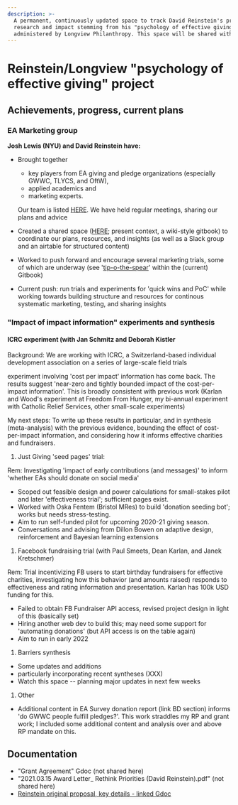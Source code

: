 ```yaml
---
description: >-
  A permanent, continuously updated space to track David Reinstein's progress on
  research and impact stemming from his "psychology of effective giving" grant,
  administered by Longview Philanthropy. This space will be shared with the funders and with members of the 'EA Marketing Team'
---
```


# Reinstein/Longview "psychology of effective giving" project

## Achievements, progress, current plans

### EA Marketing group

**Josh Lewis (NYU) and David Reinstein have:**

*   Brought together&#x20;

    * key players from EA giving and pledge organizations (especially GWWC, TLYCS, and OftW),&#x20;
    * applied academics and
    * &#x20;marketing experts.

    Our team is listed [HERE](../organization-and-overview/our-team-and-resources/). We have held regular meetings, sharing our plans and advice
* Created a shared space ([HERE](https://app.gitbook.com/o/-MfFk4CTSGwVOPkwnRgx/s/-Mf8cHxdwePMZXRTKnEE/); present context, a wiki-style gitbook) to coordinate our plans, resources, and insights (as well as a Slack group and an airtable for structured content)
* Worked to push forward and encourage several marketing trials, some of which are underway (see '[tip-o-the-spear](../tip-o-the-spear.md)' within the (current) Gitbook)
* Current push: run trials and experiments for 'quick wins and PoC' while working towards building structure and resources for continous systematic marketing, testing, and sharing insights

### "Impact of impact information" experiments and synthesis

#### ICRC experiment (with Jan Schmitz and Deborah Kistler

Background: We are working with ICRC, a Switzerland-based individual development association on a series of large-scale field trials

&#x20;experiment involving 'cost per impact' information has come back. The results suggest 'near-zero and tightly bounded impact of the cost-per-impact information'. This is broadly consistent with previous work (Karlan and Wood's experiment at Freedom From Hunger, my bi-annual experiment with Catholic Relief Services, other small-scale experiments)

My next steps: To write up these results in particular, and in synthesis (meta-analysis) with the previous evidence, bounding the effect of cost-per-impact information, and considering how it informs effective charities and fundraisers.

1. Just Giving 'seed pages' trial:

Rem: Investigating 'impact of early contributions (and messages)' to inform 'whether EAs should donate on social media'

* Scoped out feasible design and power calculations for small-stakes pilot and later 'effectiveness trial'; sufficient pages exist.
* Worked with Oska Fentem (Bristol MRes) to build 'donation seeding bot'; works but needs stress-testing.
* Aim to run self-funded pilot for upcoming 2020-21 giving season.
* Conversations and advising from Dillon Bowen on adaptive design, reinforcement and Bayesian learning extensions

1. Facebook fundraising trial (with Paul Smeets, Dean Karlan, and Janek Kretschmer)

Rem: Trial incentivizing FB users to start birthday fundraisers for effective charities, investigating how this behavior (and amounts raised) responds to effectiveness and rating information and presentation. Karlan has 100k USD funding for this.

* Failed to obtain FB Fundraiser API access, revised project design in light of this (basically set)
* Hiring another web dev to build this; may need some support for 'automating donations' (but API access is on the table again)
* Aim to run in early 2022

1. Barriers synthesis

* Some updates and additions
* particularly incorporating recent syntheses (XXX)
* Watch this space -- planning major updates in next few weeks

1. Other

* Additional content in EA Survey donation report (link BD section) informs 'do GWWC people fulfill pledges?'. This work straddles my RP and grant work; I included some additional content and analysis over and above RP mandate on this.

###

&#x20;

## Documentation

- "Grant Agreement" Gdoc (not shared here)
- "2021.03.15 Award Letter_ Rethink Priorities (David Reinstein).pdf" (not shared here)
- [Reinstein original proposal, key details - linked Gdoc](https://docs.google.com/document/d/1JVy1uK1x5vCAJTwwCJdUPvYAZBJeLBpfEMY9Tqx1-MY/edit#)

